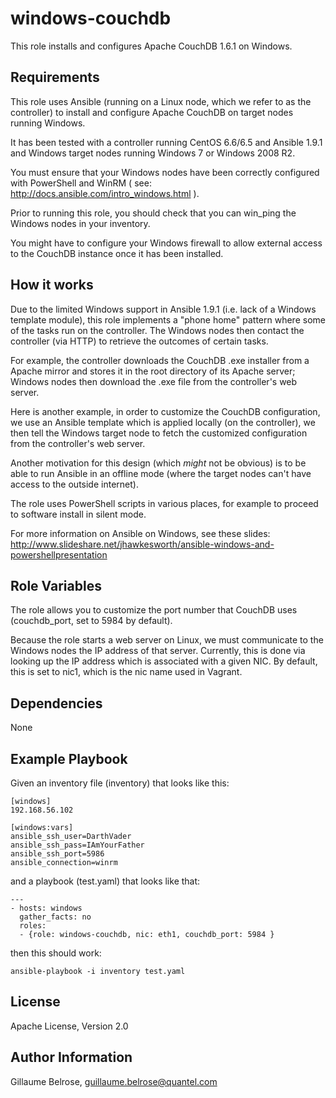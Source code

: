 windows-couchdb
=========

This role installs and configures Apache CouchDB 1.6.1 on Windows. 

Requirements
------------

This role uses Ansible (running on a Linux node, which we refer to as the controller) to install and configure Apache CouchDB on target nodes running Windows. 

It has been tested with a controller running CentOS 6.6/6.5 and Ansible 1.9.1 and Windows target nodes running Windows 7 or Windows 2008 R2.

You must ensure that your Windows nodes have been correctly configured with PowerShell and WinRM ( see: http://docs.ansible.com/intro_windows.html ).

Prior to running this role, you should check that you can win_ping the Windows nodes in your inventory.

You might have to configure your Windows firewall to allow external access to the CouchDB instance once it has been installed.

How it works
------------

Due to the limited Windows support in Ansible 1.9.1 (i.e. lack of a Windows template module), this role implements a "phone home" pattern where some of the tasks run on the controller. The Windows nodes then contact the controller (via HTTP) to retrieve the outcomes of certain tasks.

For example, the controller downloads the CouchDB .exe installer from a Apache mirror and stores it in the root directory of its Apache server; Windows nodes then download the .exe file from the controller's web server.

Here is another example, in order to customize the CouchDB configuration, we use an Ansible template which is applied locally (on the controller), we then tell the Windows target node to fetch the customized configuration from the controller's web server.

Another motivation for this design (which *might* not be obvious) is to be able to run Ansible in an offline mode (where the target nodes can't have access to the outside internet). 

The role uses PowerShell scripts in various places, for example to proceed to software install in silent mode.

For more information on Ansible on Windows, see these slides: http://www.slideshare.net/jhawkesworth/ansible-windows-and-powershellpresentation

Role Variables
--------------

The role allows you to customize the port number that CouchDB uses (couchdb_port, set to 5984 by default).

Because the role starts a web server on Linux, we must communicate to the Windows nodes the IP address of that server. Currently, this is done via looking up the IP address which is associated with a given NIC. By default, this is set to nic1, which is the nic name used in Vagrant.

Dependencies
------------

None

Example Playbook
----------------

Given an inventory file (inventory) that looks like this: 

    [windows]
    192.168.56.102

    [windows:vars]
    ansible_ssh_user=DarthVader
    ansible_ssh_pass=IAmYourFather
    ansible_ssh_port=5986
    ansible_connection=winrm

and a playbook (test.yaml) that looks like that:

    ---
    - hosts: windows
      gather_facts: no
      roles:
      - {role: windows-couchdb, nic: eth1, couchdb_port: 5984 }
      

then this should work:

    ansible-playbook -i inventory test.yaml 

License
-------

Apache License, Version 2.0

Author Information
------------------

Gillaume Belrose, guillaume.belrose@quantel.com
